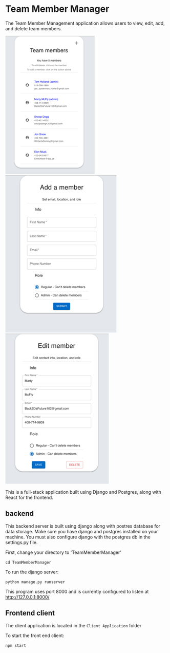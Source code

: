 
# Team Member Manager

The Team Member Management application allows users to view, edit, add, and delete team members.

![alt text](https://github.com/nikhil0929/TeamMemberManager/blob/09d892f289ccfc0a29e124c36890db9d26625b33/pictures/ListMember.png?raw=true)
![alt text](https://github.com/nikhil0929/TeamMemberManager/blob/346442fe343291c7f8201d350681ed401c7bd239/pictures/AddMember.png?raw=true)
![alt text](https://github.com/nikhil0929/TeamMemberManager/blob/346442fe343291c7f8201d350681ed401c7bd239/pictures/EditMember.png?raw=true)


This is a full-stack application built using Django and Postgres, along with React for the frontend.

## backend

This backend server is built using django along with postres database for data storage. Make sure you have django and postgres installed on your machine. 
You must also configure django with the postgres db in the settings.py file. 

First, change your directory to 'TeamMemberManager'
```
cd TeamMemberManager
```

To run the django server:
```
python manage.py runserver
```

This program uses port 8000 and is currently configured to listen at http://127.0.0.1:8000/

## Frontend client
The client application is located in the ```Client Application``` folder

To start the front end client:
```
npm start
```

